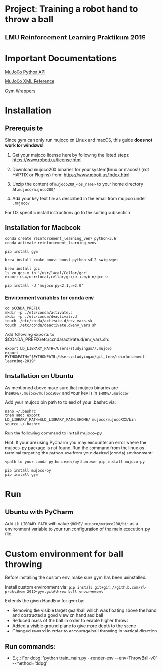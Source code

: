 # Project: Training a robot hand to throw a ball
## LMU Reinforcement Learning Praktikum 2019

# Important Documentations

[MuJoCo Python API](https://openai.github.io/mujoco-py/build/html/index.html)

[MuJoCo XML Reference](https://www.mujoco.org/book/XMLreference.html)

[Gym Wrappers](https://github.com/openai/gym/tree/master/gym/wrappers)

# Installation
## Prerequisite

Since gym can only run mujoco on Linux and macOS, this guide **does not work for windows!**

1. Get your mujoco license here by following the listed steps: https://www.roboti.us/license.html

2. Download mujoco200 binaries for your system(linux or macos!) (not HAPTIX or Plugins) from: https://www.roboti.us/index.html

3. Unzip the content of ``mujoco200_<os_name>`` to your home directory at``.mujoco/mujoco200/``

4. Add your key text file as described in the email from mujoco under ``.mujoco/``

For OS specific install instructions go to the suiting subsection

## Installation for Macbook
```
conda create reinforcement_learning_venv python=3.6
conda activate reinforcement_learning_venv

pip install gym

brew install cmake boost boost-python sdl2 swig wget

brew install gcc
ls zu gcc-x in '/usr/local/Cellar/gcc'
export CC=/usr/local/Cellar/gcc/9.1.0/bin/gcc-9

pip install -U 'mujoco-py<2.1,>=2.0'
````
### Environment variables for conda env
```
cd $CONDA_PREFIX
mkdir -p ./etc/conda/activate.d
mkdir -p ./etc/conda/deactivate.d
touch ./etc/conda/activate.d/env_vars.sh
touch ./etc/conda/deactivate.d/env_vars.sh
````
Add following exports to $CONDA_PREFIX/etc/conda/activate.d/env_vars.sh:
```
export LD_LIBRARY_PATH=/Users/studyingam//.mujoco
export PYTHONPATH="$PYTHONPATH:/Users/studyingam/git_tree/reinforcement-learning-2019"
````



## Installation on Ubuntu

As mentioned above make sure that mujoco binaries are in``$HOME/.mujoco/mujoco200/`` and your key is in ``$HOME/.mujoco/``

Add your mujoco bin path to to end of your .bashrc via:
```
nano ~/.bashrc
then add: export LD_LIBRARY_PATH=$LD_LIBRARY_PATH:$HOME/.mujoco/mujocoXXX/bin
source ~/.bashrc
````

Run the following command to install mujoco-py

Hint: 
If your are using PyCharm you may encounter an error where the mujoco-py package is not found.
Run the command from the linux os terminal targeting the python.exe from your desired (conda) environment:

``<path to your conda python.exe>/python.exe pip install mujoco-py``

```
pip install mujoco-py
pip install gym
````

# Run

## Ubuntu with PyCharm
Add ``LD_LIBRARY_PATH`` with value ``$HOME/.mujoco/mujoco200/bin`` as a environment variable to your run configuration of the main execution .py file.

# Custom environment for ball throwing
Before installing the custom env, make sure gym has been uninstalled.

Install custom environment via: 
``pip install git+git://github.com/rl-praktikum-2019/gym.git@throw-ball-environment``

Extends the given HandEnv for gym by:

- Removing the visible target goal/ball which was floating above the hand and obstructed a good view on hand and ball
- Reduced mass of the ball in order to enable higher throws
- Added a visible ground plane to give more depth to the scene
- Changed reward in order to encourage ball throwing in vertical direction.

## Run commands: 

- E.g.: For ddpg: 'python train_main.py --render-env --env=ThrowBall-v0' --method='ddpg'
